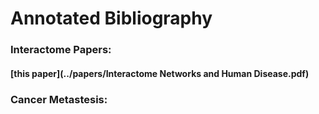 
# Annotated Bibliography

### Interactome Papers:

#### [this paper](../papers/Interactome Networks and Human Disease.pdf)


### Cancer Metastesis:

